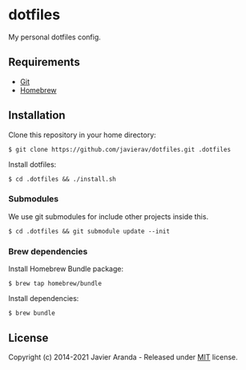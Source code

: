 # dotfiles

My personal dotfiles config.


## Requirements

* [Git](https://git-scm.com)
* [Homebrew](https://brew.sh)


## Installation

Clone this repository in your home directory:

```
$ git clone https://github.com/javierav/dotfiles.git .dotfiles
```

Install dotfiles:

```
$ cd .dotfiles && ./install.sh
```

### Submodules

We use git submodules for include other projects inside this.

```
$ cd .dotfiles && git submodule update --init
```

### Brew dependencies

Install Homebrew Bundle package:

```
$ brew tap homebrew/bundle
```

Install dependencies:

```
$ brew bundle
```


## License

Copyright (c) 2014-2021 Javier Aranda - Released under [MIT](LICENSE) license.
